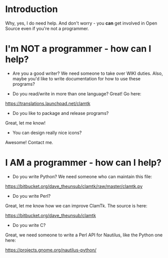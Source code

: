 # Introduction #

Why, yes, I do need help.  And don't worry - you **can** get involved in Open Source even if you're not a programmer.


# I'm NOT a programmer - how can I help? #

  * Are you a good writer?  We need someone to take over WIKI duties.
Also, maybe you'd like to write documentation for how to use these programs?

  * Do you read/write in more than one language?  Great!  Go here:

https://translations.launchpad.net/clamtk

  * Do you like to package and release programs?

Great, let me know!

  * You can design really nice icons?

Awesome!  Contact me.

# I AM a programmer - how can I help? #

  * Do you write Python?  We need someone who can maintain this file:

https://bitbucket.org/dave_theunsub/clamtk/raw/master/clamtk.py

  * Do you write Perl?

Great, let me know how we can improve ClamTk.  The source is here:

https://bitbucket.org/dave_theunsub/clamtk

  * Do you write C?

Great, we need someone to write a Perl API for Nautilus, like the Python one here:

https://projects.gnome.org/nautilus-python/